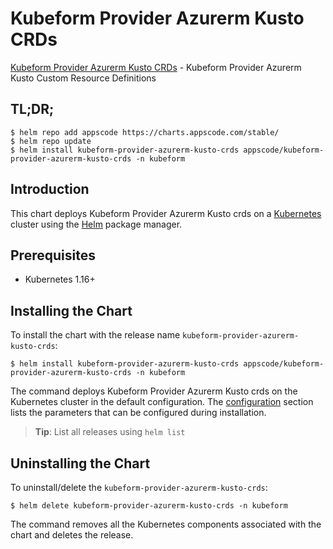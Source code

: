 # Kubeform Provider Azurerm Kusto CRDs

[Kubeform Provider Azurerm Kusto CRDs](https://github.com/kubeform) - Kubeform Provider Azurerm Kusto Custom Resource Definitions

## TL;DR;

```console
$ helm repo add appscode https://charts.appscode.com/stable/
$ helm repo update
$ helm install kubeform-provider-azurerm-kusto-crds appscode/kubeform-provider-azurerm-kusto-crds -n kubeform
```

## Introduction

This chart deploys Kubeform Provider Azurerm Kusto crds on a [Kubernetes](http://kubernetes.io) cluster using the [Helm](https://helm.sh) package manager.

## Prerequisites

- Kubernetes 1.16+

## Installing the Chart

To install the chart with the release name `kubeform-provider-azurerm-kusto-crds`:

```console
$ helm install kubeform-provider-azurerm-kusto-crds appscode/kubeform-provider-azurerm-kusto-crds -n kubeform
```

The command deploys Kubeform Provider Azurerm Kusto crds on the Kubernetes cluster in the default configuration. The [configuration](#configuration) section lists the parameters that can be configured during installation.

> **Tip**: List all releases using `helm list`

## Uninstalling the Chart

To uninstall/delete the `kubeform-provider-azurerm-kusto-crds`:

```console
$ helm delete kubeform-provider-azurerm-kusto-crds -n kubeform
```

The command removes all the Kubernetes components associated with the chart and deletes the release.


